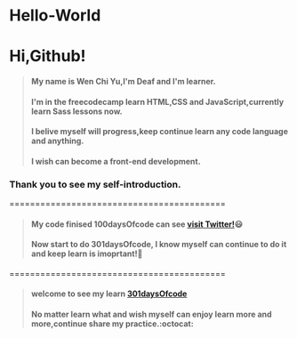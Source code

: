 # Hello-World

# Hi,Github!

> #### My name is Wen Chi Yu,I'm Deaf and I'm learner.
> #### I'm in the freecodecamp learn HTML,CSS and JavaScript,currently learn Sass lessons now.
> #### I belive myself will progress,keep continue learn any code language and anything.
> #### I wish can become a front-end development.

### Thank you to see my self-introduction.
==========================================

> #### My code finised **100daysOfcode** can see [visit Twitter!](https://twitter.com/WenChiYu28):smiley:
> #### Now start to do **301daysOfcode**, I know myself can continue to do it and keep learn is imoprtant!:muscle:
==========================================

> #### welcome to see my learn [301daysOfcode](https://github.com/wen1984/301DaysOfcode)
> #### No matter learn what and wish myself can enjoy learn more and more,continue share my practice.:octocat:
